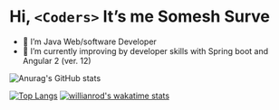 # Hi, `<Coders>` It’s me Somesh Surve
- 👀 I’m Java Web/software Developer
- 🌱 I’m currently improving by developer skills with Spring boot and Angular 2 (ver. 12)



![Anurag's GitHub stats](https://github-readme-stats.vercel.app/api?username=someshsurve&hide=contribs,prs&count_private=true&show_icons=true&theme=radical)

<!-- [![Readme Card](https://github-readme-stats.vercel.app/api/pin/?username=someshsurve&repo=Portfolio-2021)](https://github.com/someshsurve/Portfolio-2021)
[![Readme Card](https://github-readme-stats.vercel.app/api/pin/?username=someshsurve&repo=github-readme-stats)](https://github.com/someshsurve/github-readme-stats) -->

[![Top Langs](https://github-readme-stats.vercel.app/api/top-langs/?username=someshsurve)](https://github.com/someshsurve/github-readme-stats)
[![willianrod's wakatime stats](https://github-readme-stats.vercel.app/api/wakatime?username=someshsurve)](https://github.com/someshsurve/github-readme-stats)




